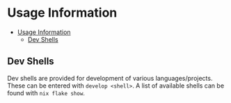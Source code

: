 # Usage Information

- [Usage Information](#usage-information)
  - [Dev Shells](#dev-shells)

## Dev Shells

Dev shells are provided for development of various languages/projects. These can be entered with `develop <shell>`. A list of available shells can be found with `nix flake show`.
